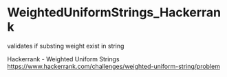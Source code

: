 # WeightedUniformStrings_Hackerrank
validates if substing weight exist in string

Hackerrank - Weighted Uniform Strings
https://www.hackerrank.com/challenges/weighted-uniform-string/problem
